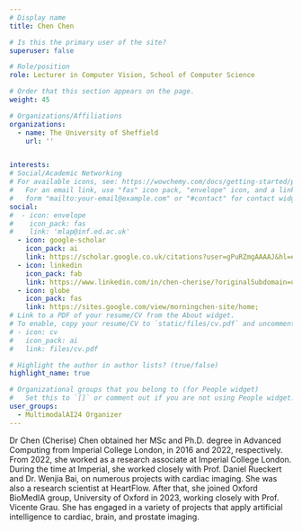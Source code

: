 ```yaml
---
# Display name
title: Chen Chen

# Is this the primary user of the site?
superuser: false

# Role/position
role: Lecturer in Computer Vision, School of Computer Science

# Order that this section appears on the page.
weight: 45

# Organizations/Affiliations
organizations:
  - name: The University of Sheffield
    url: '' 


interests:
# Social/Academic Networking
# For available icons, see: https://wowchemy.com/docs/getting-started/page-builder/#icons
#   For an email link, use "fas" icon pack, "envelope" icon, and a link in the
#   form "mailto:your-email@example.com" or "#contact" for contact widget.
social:
#  - icon: envelope
#    icon_pack: fas
#    link: 'mlap@inf.ed.ac.uk'
  - icon: google-scholar
    icon_pack: ai
    link: https://scholar.google.co.uk/citations?user=gPuRZmgAAAAJ&hl=en
  - icon: linkedin
    icon_pack: fab
    link: https://www.linkedin.com/in/chen-cherise/?originalSubdomain=uk
  - icon: globe
    icon_pack: fas
    link: https://sites.google.com/view/morningchen-site/home;
# Link to a PDF of your resume/CV from the About widget.
# To enable, copy your resume/CV to `static/files/cv.pdf` and uncomment the lines below.
# - icon: cv
#   icon_pack: ai
#   link: files/cv.pdf

# Highlight the author in author lists? (true/false)
highlight_name: true

# Organizational groups that you belong to (for People widget)
#   Set this to `[]` or comment out if you are not using People widget.
user_groups:
  - MultimodalAI24 Organizer
---
```

Dr Chen (Cherise) Chen obtained her MSc and Ph.D. degree in Advanced Computing from Imperial College London, in 2016 and 2022, respectively. From 2022, she worked as a research associate at Imperial College London. During the time at Imperial, she worked closely with Prof. Daniel Rueckert and Dr. Wenjia Bai, on numerous projects with cardiac imaging. She was also a research scientist at HeartFlow. After that, she joined Oxford BioMedIA group, University of Oxford in 2023, working closely with Prof. Vicente Grau. She has engaged in a variety of projects that apply artificial intelligence to cardiac, brain, and prostate imaging.
